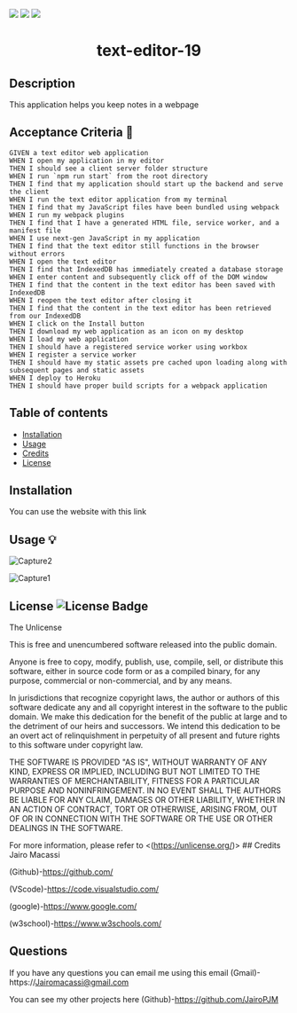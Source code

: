 <p>
    <img src="https://img.shields.io/github/repo-size/jairoPJM/text-editor-19
" />
    <img src="https://img.shields.io/github/languages/top/jairoPJM/text-editor-19
"  />
    <img src="https://img.shields.io/github/last-commit/jairoPJM/text-editor-19
" />
</p>
    
 <h1 align="center"> text-editor-19
</h1>

## Description 
This application helps you keep notes in a webpage 
## Acceptance Criteria 📩
~~~
GIVEN a text editor web application
WHEN I open my application in my editor
THEN I should see a client server folder structure
WHEN I run `npm run start` from the root directory
THEN I find that my application should start up the backend and serve the client
WHEN I run the text editor application from my terminal
THEN I find that my JavaScript files have been bundled using webpack
WHEN I run my webpack plugins
THEN I find that I have a generated HTML file, service worker, and a manifest file
WHEN I use next-gen JavaScript in my application
THEN I find that the text editor still functions in the browser without errors
WHEN I open the text editor
THEN I find that IndexedDB has immediately created a database storage
WHEN I enter content and subsequently click off of the DOM window
THEN I find that the content in the text editor has been saved with IndexedDB
WHEN I reopen the text editor after closing it
THEN I find that the content in the text editor has been retrieved from our IndexedDB
WHEN I click on the Install button
THEN I download my web application as an icon on my desktop
WHEN I load my web application
THEN I should have a registered service worker using workbox
WHEN I register a service worker
THEN I should have my static assets pre cached upon loading along with subsequent pages and static assets
WHEN I deploy to Heroku
THEN I should have proper build scripts for a webpack application
~~~
  ## Table of contents
  
- [Installation](#installation)
- [Usage](#usage)
- [Credits](#credits)
- [License](#license)

## Installation
You can use the website with this link 

## Usage 💡
![Capture2](https://user-images.githubusercontent.com/111899130/231069542-8ee4f37c-da00-4584-8189-417ecafa5336.PNG)

![Capture1](https://user-images.githubusercontent.com/111899130/231069369-2177f7b8-3323-49d1-bf25-7e8c1a6a095e.PNG)
## License ![License Badge](https://img.shields.io/badge/license-Unlicense-blue.svg)
  The Unlicense

  This is free and unencumbered software released into the public domain.

Anyone is free to copy, modify, publish, use, compile, sell, or
distribute this software, either in source code form or as a compiled
binary, for any purpose, commercial or non-commercial, and by any
means.

In jurisdictions that recognize copyright laws, the author or authors
of this software dedicate any and all copyright interest in the
software to the public domain. We make this dedication for the benefit
of the public at large and to the detriment of our heirs and
successors. We intend this dedication to be an overt act of
relinquishment in perpetuity of all present and future rights to this
software under copyright law.

THE SOFTWARE IS PROVIDED "AS IS", WITHOUT WARRANTY OF ANY KIND,
EXPRESS OR IMPLIED, INCLUDING BUT NOT LIMITED TO THE WARRANTIES OF
MERCHANTABILITY, FITNESS FOR A PARTICULAR PURPOSE AND NONINFRINGEMENT.
IN NO EVENT SHALL THE AUTHORS BE LIABLE FOR ANY CLAIM, DAMAGES OR
OTHER LIABILITY, WHETHER IN AN ACTION OF CONTRACT, TORT OR OTHERWISE,
ARISING FROM, OUT OF OR IN CONNECTION WITH THE SOFTWARE OR THE USE OR
OTHER DEALINGS IN THE SOFTWARE.


  For more information, please refer to <(https://unlicense.org/)>
    ## Credits
  Jairo Macassi

  (Github)-https://github.com/ 

  (VScode)-https://code.visualstudio.com/ 

  (google)-https://www.google.com/ 

  (w3school)-https://www.w3schools.com/
  
  ## Questions

If you have any questions you can email me using this email
(Gmail)-https://Jairomacassi@gmail.com

You can see my other projects here
(Github)-https://github.com/JairoPJM

